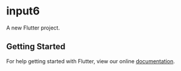 # input6

A new Flutter project.

## Getting Started

For help getting started with Flutter, view our online
[documentation](https://flutter.io/).
